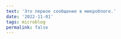 ```yaml
---
text: 'Это первое сообщение в микроблоге.'
date: '2022-11-01'
tags: microblog
permalink: false
---
```

